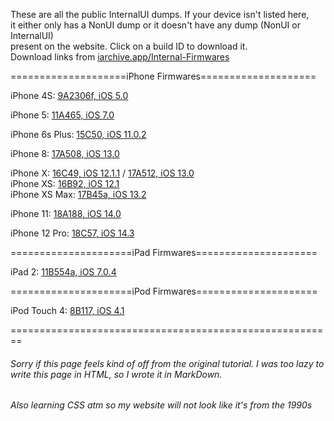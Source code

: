 These are all the public InternalUI dumps. If your device isn't listed here,\
it either only has a NonUI dump or it doesn't have any dump (NonUI or InternalUI)\
present on the website. Click on a build ID to download it.\
Download links from [iarchive.app/Internal-Firmwares](https://iarchive.app/Internal-Firmwares)

====================iPhone Firmwares====================

iPhone 4S: [9A2306f, iOS 5.0](https://iarchive.app/Download/9A2306f.zpaq)

iPhone 5: [11A465, iOS 7.0](https://iarchive.app/Download/11A465.dmg)

iPhone 6s Plus: [15C50, iOS 11.0.2](https://iarchive.app/Download/15C50.zpaq)

iPhone 8: [17A508, iOS 13.0](https://iarchive.app/Download/17A508.tar.gz)

iPhone X: [16C49, iOS 12.1.1](https://iarchive.app/Download/16C49.tar.gz) / [17A512, iOS 13.0](https://iarchive.app/Download/17A512.tar.gz)\
iPhone XS: [16B92, iOS 12.1](https://iarchive.app/Download/16B92.zpaq)\
iPhone XS Max: [17B45a, iOS 13.2](https://iarchive.app/Download/17B45a.zpa)

iPhone 11: [18A188, iOS 14.0](https://iarchive.app/Download/18A188.tar.gz)

iPhone 12 Pro: [18C57, iOS 14.3](https://iarchive.app/Download/18C57.tar.gz)

=====================iPad Firmwares=====================

iPad 2: [11B554a, iOS 7.0.4](https://iarchive.app/Download/11B554a.zip)

=====================iPod Firmwares=====================

iPod Touch 4: [8B117, iOS 4.1](https://iarchive.app/Download/8B117.zpaq)

========================================================

###### Sorry if this page feels kind of off from the original tutorial. I was too lazy to write this page in HTML, so I wrote it in MarkDown.
###### Also learning CSS atm so my website will not look like it's from the 1990s
